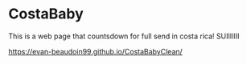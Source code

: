 # CostaBaby
This is a web page that countsdown for full send in costa rica! 
SUIIIIIII

https://evan-beaudoin99.github.io/CostaBabyClean/
